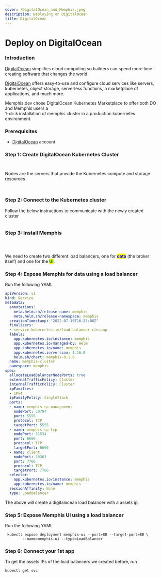 ```yaml
---
cover: /DigitalOcean_and_Memphis.jpeg
description: Deploying on DigitalOcean
title: DigitalOcean
---
```


# Deploy on DigitalOcean

<Subtitle></Subtitle>

### Introduction

[DigitalOcean](https://cloud.digitalocean.com/) simplifies cloud computing so builders can spend more time creating software that changes the world.

[DigitalOcean](https://cloud.digitalocean.com/) offers easy-to-use and configure cloud services like servers, kubernetes, object storage, serverless functions, a marketplace of applications, and much more.

Memphis.dev chose DigitalOcean Kubernetes Marketplace to offer both DO and Memphis users a \
1-click installation of memphis cluster in a production kubernetes environment.

### Prerequisites

* [DigitalOcean](https://cloud.digitalocean.com/) account

### Step 1: Create DigitalOcean Kubernetes Cluster

<figure><img src="/assets/Screen_Shot_2022-08-29_at_23.07.31.png" alt=""><figcaption></figcaption></figure>

<figure><img src="/assets/Screen_Shot_2022-08-29_at_23.07.45.png" alt=""><figcaption></figcaption></figure>

Nodes are the servers that provide the Kubernetes compute and storage resources

<figure><img src="/assets/Screen_Shot_2022-08-29_at_23.08.07.png" alt=""><figcaption></figcaption></figure>

<figure><img src="/assets/Screen_Shot_2022-08-29_at_23.08.38.png" alt=""><figcaption></figcaption></figure>

### Step 2: Connect to the Kubernetes cluster

Follow the below instructions to communicate with the newly created cluster

<figure><img src="/assets/Screen_Shot_2022-08-29_at_23.11.50.png" alt=""><figcaption></figcaption></figure>

### Step 3: Install Memphis

<figure><img src="/assets/Screen_Shot_2022-08-31_at_12.40.59.png" alt=""><figcaption></figcaption></figure>

<figure><img src="/assets/Screen_Shot_2022-08-31_at_12.41.04_(1).png" alt=""><figcaption></figcaption></figure>

<figure><img src="/assets/Screen_Shot_2022-08-31_at_12.41.24.png" alt=""><figcaption></figcaption></figure>

We need to create two different load balancers, one for <mark style="color:blue;">**data**</mark> (the broker itself) and one for the <mark style="color:green;">**UI**</mark>.

### Step 4: Expose Memphis for data using a load balancer

Run the following YAML

```yaml
apiVersion: v1
kind: Service
metadata:
  annotations:
    meta.helm.sh/release-name: memphis
    meta.helm.sh/release-namespace: memphis
  creationTimestamp: "2022-07-19T16:25:00Z"
  finalizers:
  - service.kubernetes.io/load-balancer-cleanup
  labels:
    app.kubernetes.io/instance: memphis
    app.kubernetes.io/managed-by: Helm
    app.kubernetes.io/name: memphis
    app.kubernetes.io/version: 1.16.0
    helm.sh/chart: memphis-0.1.0
  name: memphis-cluster
  namespace: memphis
spec:
  allocateLoadBalancerNodePorts: true
  externalTrafficPolicy: Cluster
  internalTrafficPolicy: Cluster
  ipFamilies:
  - IPv4
  ipFamilyPolicy: SingleStack
  ports:
  - name: memphis-cp-management
    nodePort: 30794
    port: 5555
    protocol: TCP
    targetPort: 5555
  - name: memphis-cp-tcp
    nodePort: 31534
    port: 6666
    protocol: TCP
    targetPort: 6666
  - name: client
    nodePort: 30363
    port: 7766
    protocol: TCP
    targetPort: 7766
  selector:
    app.kubernetes.io/instance: memphis
    app.kubernetes.io/name: memphis
  sessionAffinity: None
  type: LoadBalancer
```

The above will create a digitalocean load balancer with a assets ip.

### Step 5: Expose Memphis UI using a load balancer

Run the following YAML

```
 kubectl expose deployment memphis-ui --port=80 --target-port=80 \
        --name=memphis-ui --type=LoadBalancer
```

### Step 6: Connect your 1st app

To get the assets IPs of the load balancers we created before, run

```
kubectl get svc
```

<figure><img src="/assets/Screen_Shot_2022-09-04_at_23.40.09.png" alt=""><figcaption></figcaption></figure>

